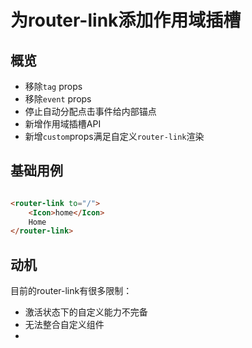 # 为router-link添加作用域插槽

## 概览

- 移除`tag` props
- 移除`event` props
- 停止自动分配点击事件给内部锚点
- 新增作用域插槽API
- 新增`custom`props满足自定义`router-link`渲染

## 基础用例

```html

<router-link to="/">
    <Icon>home</Icon>
    Home
</router-link>
```

## 动机

目前的router-link有很多限制：

- 激活状态下的自定义能力不完备
- 无法整合自定义组件
- 
